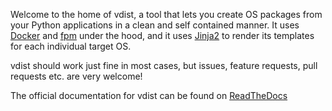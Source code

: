 Welcome to the home of vdist, a tool that lets you create OS packages from your Python applications in a clean and self contained manner. It uses [Docker](https://www.docker.com/) and [fpm](https://github.com/jordansissel/fpm) under the hood, and it uses [Jinja2](http://jinja.pocoo.org/docs/dev/) to render its templates for each individual target OS.

vdist should work just fine in most cases, but issues, feature requests, pull requests etc. are very welcome!

The official documentation for vdist can be found on [ReadTheDocs](http://vdistdocs.readthedocs.io/en/latest/)
